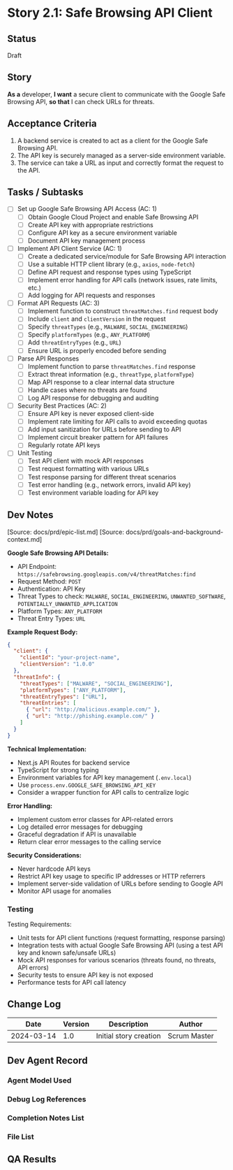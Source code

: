 # Story 2.1: Safe Browsing API Client

## Status

Draft

## Story

**As a** developer,
**I want** a secure client to communicate with the Google Safe Browsing API,
**so that** I can check URLs for threats.

## Acceptance Criteria

1. A backend service is created to act as a client for the Google Safe Browsing API.
2. The API key is securely managed as a server-side environment variable.
3. The service can take a URL as input and correctly format the request to the API.

## Tasks / Subtasks

- [ ] Set up Google Safe Browsing API Access (AC: 1)
  - [ ] Obtain Google Cloud Project and enable Safe Browsing API
  - [ ] Create API key with appropriate restrictions
  - [ ] Configure API key as a secure environment variable
  - [ ] Document API key management process

- [ ] Implement API Client Service (AC: 1)
  - [ ] Create a dedicated service/module for Safe Browsing API interaction
  - [ ] Use a suitable HTTP client library (e.g., `axios`, `node-fetch`)
  - [ ] Define API request and response types using TypeScript
  - [ ] Implement error handling for API calls (network issues, rate limits, etc.)
  - [ ] Add logging for API requests and responses

- [ ] Format API Requests (AC: 3)
  - [ ] Implement function to construct `threatMatches.find` request body
  - [ ] Include `client` and `clientVersion` in the request
  - [ ] Specify `threatTypes` (e.g., `MALWARE`, `SOCIAL_ENGINEERING`)
  - [ ] Specify `platformTypes` (e.g., `ANY_PLATFORM`)
  - [ ] Add `threatEntryTypes` (e.g., `URL`)
  - [ ] Ensure URL is properly encoded before sending

- [ ] Parse API Responses
  - [ ] Implement function to parse `threatMatches.find` response
  - [ ] Extract threat information (e.g., `threatType`, `platformType`)
  - [ ] Map API response to a clear internal data structure
  - [ ] Handle cases where no threats are found
  - [ ] Log API response for debugging and auditing

- [ ] Security Best Practices (AC: 2)
  - [ ] Ensure API key is never exposed client-side
  - [ ] Implement rate limiting for API calls to avoid exceeding quotas
  - [ ] Add input sanitization for URLs before sending to API
  - [ ] Implement circuit breaker pattern for API failures
  - [ ] Regularly rotate API keys

- [ ] Unit Testing
  - [ ] Test API client with mock API responses
  - [ ] Test request formatting with various URLs
  - [ ] Test response parsing for different threat scenarios
  - [ ] Test error handling (e.g., network errors, invalid API key)
  - [ ] Test environment variable loading for API key

## Dev Notes

[Source: docs/prd/epic-list.md]
[Source: docs/prd/goals-and-background-context.md]

**Google Safe Browsing API Details:**

- API Endpoint: `https://safebrowsing.googleapis.com/v4/threatMatches:find`
- Request Method: `POST`
- Authentication: API Key
- Threat Types to check: `MALWARE`, `SOCIAL_ENGINEERING`, `UNWANTED_SOFTWARE`, `POTENTIALLY_UNWANTED_APPLICATION`
- Platform Types: `ANY_PLATFORM`
- Threat Entry Types: `URL`

**Example Request Body:**

```json
{
  "client": {
    "clientId": "your-project-name",
    "clientVersion": "1.0.0"
  },
  "threatInfo": {
    "threatTypes": ["MALWARE", "SOCIAL_ENGINEERING"],
    "platformTypes": ["ANY_PLATFORM"],
    "threatEntryTypes": ["URL"],
    "threatEntries": [
      { "url": "http://malicious.example.com/" },
      { "url": "http://phishing.example.com/" }
    ]
  }
}
```

**Technical Implementation:**

- Next.js API Routes for backend service
- TypeScript for strong typing
- Environment variables for API key management (`.env.local`)
- Use `process.env.GOOGLE_SAFE_BROWSING_API_KEY`
- Consider a wrapper function for API calls to centralize logic

**Error Handling:**

- Implement custom error classes for API-related errors
- Log detailed error messages for debugging
- Graceful degradation if API is unavailable
- Return clear error messages to the calling service

**Security Considerations:**

- Never hardcode API keys
- Restrict API key usage to specific IP addresses or HTTP referrers
- Implement server-side validation of URLs before sending to Google API
- Monitor API usage for anomalies

### Testing

Testing Requirements:

- Unit tests for API client functions (request formatting, response parsing)
- Integration tests with actual Google Safe Browsing API (using a test API key and known safe/unsafe URLs)
- Mock API responses for various scenarios (threats found, no threats, API errors)
- Security tests to ensure API key is not exposed
- Performance tests for API call latency

## Change Log

| Date       | Version | Description            | Author       |
| ---------- | ------- | ---------------------- | ------------ |
| 2024-03-14 | 1.0     | Initial story creation | Scrum Master |

## Dev Agent Record

### Agent Model Used

### Debug Log References

### Completion Notes List

### File List

## QA Results
